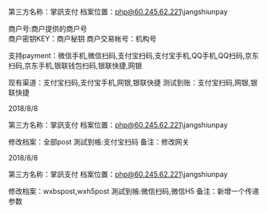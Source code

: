 第三方名称：掌訊支付 
档案位置：php@60.245.62.221\jangshiunpay
 
商户号:商户提供的商户号  
商户密钥KEY：商户秘钥 
商户交易帐号：机构号
 
支持payment：微信手机,微信扫码,支付宝扫码,支付宝手机,QQ手机,QQ扫码,京东扫码,京东手机,银联钱包扫码,银联快捷,网银
 
现有渠道：支付宝扫码,支付宝手机,网银,银联快捷
测试到账：支付宝扫码,网银,银联快捷

2018/8/8

第三方名称：掌訊支付 
档案位置：php@60.245.62.221\jangshiunpay

修改档案：全部post
測試到帳:支付宝扫码
备注：修改网关

2018/8/8

第三方名称：掌訊支付 
档案位置：php@60.245.62.221\jangshiunpay

修改档案：wxbspost,wxh5post
測試到帳:微信扫码,微信H5
备注：新增一个传递参数